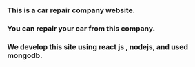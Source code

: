 ### This is a car repair company website.
### You can repair your car from this company.
### We develop this site using react js , nodejs, and used mongodb.